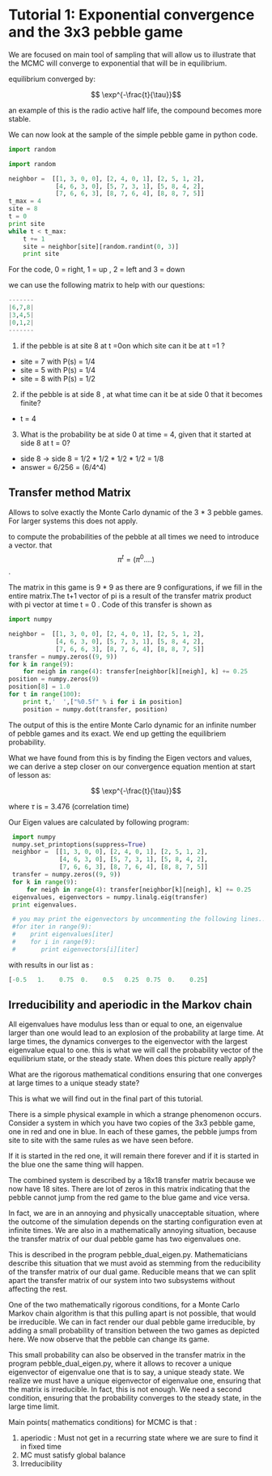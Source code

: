 # Tutorial 1: Exponential convergence and the 3x3 pebble game

We are focused on main tool of sampling that will allow us to illustrate that the MCMC will converge to exponential that will be in equilibrium.

equilibrium  converged by:

$$  \exp^{-\frac{t}{\tau}}$$

an example of this is the radio active half life, the compound becomes more stable.

We can now look at the sample of the simple pebble game in python code.


```python
import random

import random

neighbor =  [[1, 3, 0, 0], [2, 4, 0, 1], [2, 5, 1, 2],
             [4, 6, 3, 0], [5, 7, 3, 1], [5, 8, 4, 2],
             [7, 6, 6, 3], [8, 7, 6, 4], [8, 8, 7, 5]]
t_max = 4
site = 8
t = 0
print site
while t < t_max:
    t += 1
    site = neighbor[site][random.randint(0, 3)]
    print site

```

For the code, 0 = right, 1 = up , 2 = left and 3 = down

we can use the following matrix to help with our questions:

```python
-------
|6,7,8|
|3,4,5|
|0,1,2|
-------
```
1) if the pebble is at site 8 at t =0on which site can it be at t =1 ?

* site  = 7 with P(s) = 1/4
* site = 5 with P(s) = 1/4
* site = 8 with P(s) = 1/2

2) if the pebble is at side 8 , at what time can it be at side 0 that it becomes finite?
* t = 4
3) What is the probability be at side 0 at time = 4, given that it started at side 8 at t = 0?

* side 8 -> side 8 = 1/2 * 1/2 * 1/2 * 1/2 = 1/8
* answer = 6/256 = (6/4^4)


## Transfer method Matrix

Allows to solve exactly the Monte Carlo dynamic of the 3 * 3 pebble games. For larger systems this does not apply.

to compute the probabilities of the pebble at all times we need to introduce a vector.
that $$ \pi^{t} = (\pi^{0} ....) $$.

The matrix in this game is 9 * 9 as there are 9 configurations, if we fill in the entire matrix.The t+1 vector of pi is a result of the transfer matrix product with pi vector at time t = 0 . Code of this transfer is shown as


```python
import numpy

neighbor =  [[1, 3, 0, 0], [2, 4, 0, 1], [2, 5, 1, 2],
             [4, 6, 3, 0], [5, 7, 3, 1], [5, 8, 4, 2],
             [7, 6, 6, 3], [8, 7, 6, 4], [8, 8, 7, 5]]
transfer = numpy.zeros((9, 9))
for k in range(9):
    for neigh in range(4): transfer[neighbor[k][neigh], k] += 0.25
position = numpy.zeros(9)
position[8] = 1.0
for t in range(100):
    print t,'  ',["%0.5f" % i for i in position]
    position = numpy.dot(transfer, position)

```

The output of this is the entire Monte Carlo dynamic for an infinite number of pebble games and its exact. We end up getting the equilibriem probability.

What we have found from this is by finding the Eigen vectors and values, we can derive a step closer on our convergence equation mention at start of lesson as:

$$  \exp^{-\frac{t}{\tau}}$$

 where $\tau$ is = 3.476 (correlation time)

 Our Eigen values are calculated by following program:
```python
 import numpy
 numpy.set_printoptions(suppress=True)
 neighbor =  [[1, 3, 0, 0], [2, 4, 0, 1], [2, 5, 1, 2],
              [4, 6, 3, 0], [5, 7, 3, 1], [5, 8, 4, 2],
              [7, 6, 6, 3], [8, 7, 6, 4], [8, 8, 7, 5]]
 transfer = numpy.zeros((9, 9))
 for k in range(9):
     for neigh in range(4): transfer[neighbor[k][neigh], k] += 0.25
 eigenvalues, eigenvectors = numpy.linalg.eig(transfer)
 print eigenvalues.

 # you may print the eigenvectors by uncommenting the following lines...
 #for iter in range(9):
 #    print eigenvalues[iter]
 #    for i in range(9):
 #       print eigenvectors[i][iter]


```

with results in our list as :
```python
[-0.5   1.    0.75  0.    0.5   0.25  0.75  0.    0.25]
```

## Irreducibility and aperiodic in the Markov chain

All eigenvalues have modulus less than or equal to one, an eigenvalue larger than one would lead to an explosion of the probability at large time. At large times, the dynamics converges to the eigenvector with the largest eigenvalue equal to one. this is what we will call the probability vector of the equilibrium state, or the steady state. When does this picture really apply?

What are the rigorous mathematical conditions ensuring that one converges at large times to a unique steady state?


This is what we will find out in the final part of this tutorial.

 There is a simple physical example in which a strange phenomenon occurs. Consider a system in which you have two copies of the 3x3 pebble game, one in red and one in blue. In each of these games, the pebble jumps from site to site with the same rules as we have seen before.


 If it is started in the red one, it will remain there forever and if it is started in the blue one the same thing will happen.

 The combined system is described by a 18x18 transfer matrix because we now have 18 sites. There are lot of zeros in this matrix indicating that the pebble cannot jump from the red game to the blue game and vice versa.

 In fact, we are in an annoying and physically unacceptable situation, where the outcome of the simulation depends on the starting configuration even at infinite times. We are also in a mathematically annoying situation, because the transfer matrix of our dual pebble game has two eigenvalues one.


 This is described in the program pebble_dual_eigen.py. Mathematicians describe this situation that we must avoid as stemming from the reducibility of the transfer matrix of our dual game. Reducible means that we can split apart the transfer matrix of our system into two subsystems without affecting the rest.

  One of the two mathematically rigorous conditions, for a Monte Carlo Markov chain algorithm is that this pulling apart is not possible, that would be irreducible. We can in fact render our dual pebble game irreducible, by adding a small probability of transition between the two games as depicted here. We now observe that the pebble can change its game.

  This small probability can also be observed in the transfer matrix in the program pebble_dual_eigen.py, where it allows to recover a unique eigenvector of eigenvalue one that is to say, a unique steady state. We realize we must have a unique eigenvector of eigenvalue one, ensuring that the matrix is irreducible. In fact, this is not enough. We need a second condition, ensuring that the probability converges to the steady state, in the large time limit.

  Main points( mathematics conditions) for MCMC is that :

  1. aperiodic : Must not get in a recurring state where we are sure to find it in fixed time
  2. MC must satisfy global balance
  3. Irreducibility 
